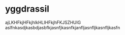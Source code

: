 # yggdrassil
ajLKHFkjHFkjhlkHLIHFkjhFKJSZHUIG
aslfnkasdjkasbdjasbfkjasnfjkasnfkjanfljasnfljkasnfljkasfn
